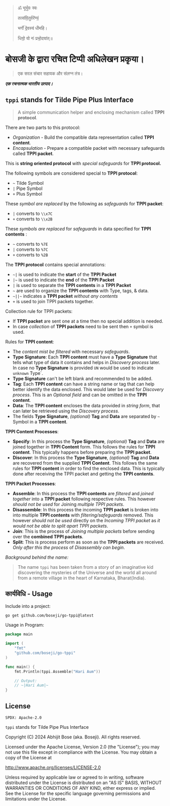 >
> ॐ भूर्भुवः स्वः
>
> तत्स॑वि॒तुर्वरे॑ण्यं॒
>
> भर्गो॑ दे॒वस्य॑ धीमहि।
>
> धियो॒ यो नः॑ प्रचो॒दया॑त्॥
>

# बोसजी के द्वारा रचित टिप्पी अधिलेखन प्रकृया।

> एक सरल संचार सहायक और संलग्न तंत्र।
>

***एक रचनात्मक भारतीय उत्पाद।***

## `tppi` stands for Tilde Pipe Plus Interface

> A simple communication helper and enclosing mechanism called **TPPI protocol**.

There are two parts to this protocol:

- *Organization* - Build the compatible data representation called **TPPI content**.
- *Encapsulation* - Prepare a compatible packet with necessary safeguards called **TPPI packet**.

This is **string oriented protocol** with *special safeguards* for **TPPI protocol.**

The following symbols are considered special to **TPPI protocol**:

- `~` Tilde Symbol
- `|` Pipe Symbol
- `+` Plus Symbol

These *symbol are replaced* by the following as *safeguards* for **TPPI packet**:

- `|` converts to `\\x7C`
- `+` converts to `\\x2B`

These *symbols are replaced* for *safeguards* in data specified for **TPPI contents** :

- `~` converts to `%7E`
- `|` converts to `%7C`
- `+` converts to `%2B`

The **TPPI protocol** contains special annotations:

- `~|` is used to indicate the **start** of the **TPPI Packet**
- `|~` is used to indicate the **end** of the **TPPI Packet**
- `|` is used to separate the **TPPI contents** in a **TPPI Packet**
- `~` are used to organize the **TPPI contents** with Type, tags, & data.
- `~||~` indicates a **TPPI packet** *without any contents*
- `+` is used to join TPPI packets together.

Collection rule for TPPI packets:

- If **TPPI packet** are sent one at a time then no special addition is needed.
- In case *collection* of **TPPI packets** need to be sent then `+` symbol is used.

Rules for **TPPI content**:

- The *content mist be filtered* with necessary *safeguards*.
- **Type Signature**: Each **TPPI content** must have a **Type Signature** that tells what type of data it contains and helps in *Discovery process* later. In case no **Type Signature** is provided `UN` would be used to indicate `unknown` Type`.
- **Type Signature** can't be left blank and recommended to be added.
- **Tag**: Each **TPPI content** can have a string name or tag that can help better identify the data enclosed. This would later be used for *Discovery process*. This is an *Optional field* and can be omitted in the **TPPI content**.
- **Data**: The **TPPI content** encloses the data provided in *string form*, that can later be retrieved using the *Discovery process*.
- The fields **Type Signature**, *(optional)* **Tag** and **Data** are separated by `~` Symbol in a **TPPI content**.

**TPPI Content Processes**:

- **Specify**: In this process the **Type Signature**, *(optional)* **Tag** and **Data** are joined together in **TPPI Content** form. This follows the rules for **TPPI content**. This typically happens before preparing the **TPPI packet**.
- **Discover**: In this process the **Type Signature**, *(optional)* **Tag** and **Data** are recovered from the supplied **TPPI Content**. This follows the same rules for **TPPI content** in order to find the enclosed data. This is typically done after receiving the TPPI packet and getting the **TPPI contents**.

**TPPI Packet Processes**:

- **Assemble**: In this process the **TPPI contents** are *filtered* and *joined together* into a **TPPI packet** following respective rules. This however *should not be used* for Joining *multiple TPPI packets*.
- **Disassemble**: In this process the incoming **TPPI packet** is broken into into multiple **TPPI contents** with *filtering/safeguards* removed. This however *should not be used* directly on the *Incoming TPPI packet* as *it would not be able to split apart TPPI packets*.
- **Join**: This is the process of *Joining multiple packets* before sending over the **combined TPPI packets**.
- **Split**: This is process perform as soon as the **TPPI packets** are received. *Only after this the process* of *Disassembly can begin*.

*Background behind the name:*

> The name `tppi` has been taken from a story of an imaginative kid
> discovering the mysteries of the Universe and the world all around
> from a remote village in the heart of Karnataka, Bharat(India).
>

## कार्यविधि - Usage

Include into a project:

```sh
go get github.com/boseji/go-tppi@latest
```

Usage in Program:

```go
package main

import (
    "fmt"
    "github.com/boseji/go-tppi"
)

func main() {
    fmt.Println(tppi.Assemble("Hari Aum"))

    // Output:
    // ~|Hari Aum|~
}
```

## License

`SPDX: Apache-2.0`

`tppi` stands for Tilde Pipe Plus Interface

Copyright (C) 2024 Abhijit Bose (aka. Boseji). All rights reserved.

Licensed under the Apache License, Version 2.0 (the "License");
you may not use this file except in compliance with the License.
You may obtain a copy of the License at

<http://www.apache.org/licenses/LICENSE-2.0>

Unless required by applicable law or agreed to in writing, software
distributed under the License is distributed on an "AS IS" BASIS,
WITHOUT WARRANTIES OR CONDITIONS OF ANY KIND, either express or implied.
See the License for the specific language governing permissions and
limitations under the License.
